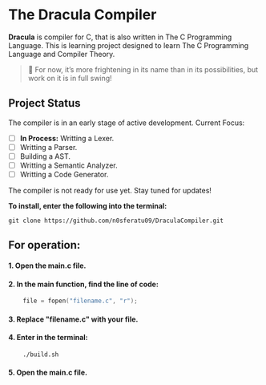 # The Dracula Compiler

**Dracula** is compiler for C, that is also written in The C Programming Language. 
This is learning project designed to learn The C Programming Language and Compiler Theory.

> 🧛 For now, it’s more frightening in its name than in its possibilities, but work on it is in full swing!

## Project Status 

The compiler is in an early stage of active development. Current Focus:

- [ ] **In Process:** Writting a Lexer.
- [ ] Writting a Parser.
- [ ] Building a AST.
- [ ] Writting a Semantic Analyzer.
- [ ] Writting a Code Generator.

The compiler is not ready for use yet. Stay tuned for updates!

**To install, enter the following into the terminal:**

```Shell
git clone https://github.com/n0sferatu09/DraculaCompiler.git

```

## For operation:

####  1. Open the main.c file.

####  2. In the main function, find the line of code:

```C
    file = fopen("filename.c", "r");
```

#### 3. Replace "filename.c" with your file.

#### 4. Enter in the terminal:

```Shell
    ./build.sh
```

#### 5. Open the main.c file.
